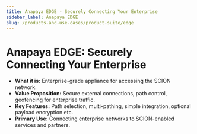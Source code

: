 ```yaml
---
title: Anapaya EDGE - Securely Connecting Your Enterprise
sidebar_label: Anapaya EDGE
slug: /products-and-use-cases/product-suite/edge
---
```


# Anapaya EDGE: Securely Connecting Your Enterprise

-   **What it is:** Enterprise-grade appliance for accessing the SCION network.
-   **Value Proposition:** Secure external connections, path control, geofencing for enterprise traffic.
-   **Key Features:** Path selection, multi-pathing, simple integration, optional payload encryption etc.
-   **Primary Use:** Connecting enterprise networks to SCION-enabled services and partners.
